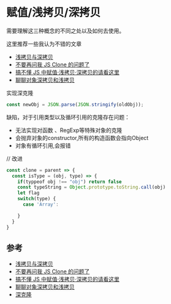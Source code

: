 # 赋值/浅拷贝/深拷贝

需要理解这三种概念的不同之处以及如何去使用。

这里推荐一些我认为不错的文章

- [浅拷贝与深拷贝](https://juejin.im/post/5b5dcf8351882519790c9a2e)
- [不要再问我 JS Clone 的问题了](https://juejin.im/post/5d5a8be3f265da03b638ad28)
- [搞不懂 JS 中赋值·浅拷贝·深拷贝的请看这里](https://juejin.im/post/5d235d1ef265da1b855c7b5d)
- [聊聊对象深拷贝和浅拷贝](https://juejin.im/post/5c26dd8fe51d4570c053e08b)

实现深克隆

```js
const newObj = JSON.parse(JSON.stringify(oldObj));
```

缺陷，对于引用类型以及循环引用的克隆存在问题：

- 无法实现对函数 、RegExp等特殊对象的克隆
- 会抛弃对象的constructor,所有的构造函数会指向Object
- 对象有循环引用,会报错

// 改进
```js
const clone = parent => {
  const isType = (obj, type) => {
    if(typpeof obj !== "obj") return false
    const typeString = Object.prototype.toString.call(obj)
    let flag
    switch(type) {
      case 'Array':
        
    }
  }
}
```

## 参考

- [浅拷贝与深拷贝](https://juejin.im/post/5b5dcf8351882519790c9a2e)
- [不要再问我 JS Clone 的问题了](https://juejin.im/post/5d5a8be3f265da03b638ad28)
- [搞不懂 JS 中赋值·浅拷贝·深拷贝的请看这里](https://juejin.im/post/5d235d1ef265da1b855c7b5d)
- [聊聊对象深拷贝和浅拷贝](https://juejin.im/post/5c26dd8fe51d4570c053e08b)
- [深克隆](https://www.cxymsg.com/guide/jsWritten.html#深克隆（deepclone）)
